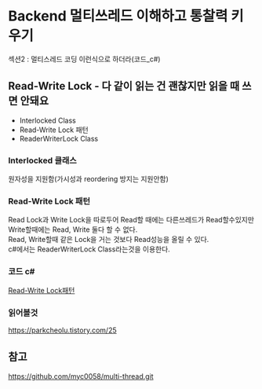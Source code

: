 # Backend 멀티쓰레드 이해하고 통찰력 키우기  
섹션2 : 멀티스레드 코딩 이런식으로 하더라(코드_c#)  

## Read-Write Lock - 다 같이 읽는 건 괜찮지만 읽을 때 쓰면 안돼요
- Interlocked Class
- Read-Write Lock 패턴
- ReaderWriterLock Class

### Interlocked 클래스
원자성을 지원함(가시성과 reordering 방지는 지원안함)

### Read-Write Lock 패턴
Read Lock과 Write Lock을 따로두어 Read할 때에는 다른쓰레드가 Read할수있지만  
Write할때에는 Read, Write 둘다 할 수 없다.  
Read, Write할때 같은 Lock을 거는 것보다 Read성능을 올릴 수 있다.  
c#에서는 ReaderWriterLock Class라는것을 이용한다.  

### 코드 c#  
[Read-Write Lock패턴](https://github.com/myc0058/multi-thread/blob/master/src/Section7.cs)    

### 읽어볼것  
https://parkcheolu.tistory.com/25  

## 참고  
https://github.com/myc0058/multi-thread.git  


